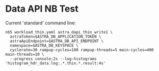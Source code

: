 # Data API NB Test

Current 'standard' command line:

```
nb5 workload_thin.yaml astra_dapi_thin_write1 \
  astraToken=$ASTRA_DB_APPLICATION_TOKEN \
  astraApiEndpoint=$ASTRA_DB_API_ENDPOINT \
  namespace=$ASTRA_DB_KEYSPACE \
  cyclerate=30 rampup-cycles=100 rampup-threads=5 main-cycles=400 main-threads=10 \
  --progress console:2s --log-histograms 'histogram_hdr_data.log:.*.thin.*.result:4s'
```
